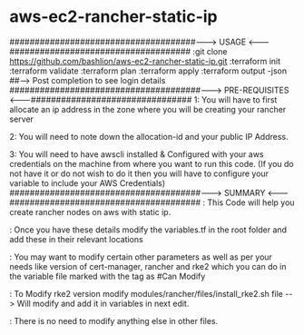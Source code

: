 # aws-ec2-rancher-static-ip
#####################################---> USAGE <---####################################
:git clone https://github.com/bashlion/aws-ec2-rancher-static-ip.git
:terraform init
:terraform validate
:terraform plan
:terraform apply
:terraform output -json  ##--> Post completion to see login details
######################################---> PRE-REQUISITES <---################################ 
1: You will have to first allocate an ip address in the zone where you will be creating your rancher server

2: You will need to note down the allocation-id and your public IP Address.

3: You will need to have awscli installed & Configured with your aws credentials on the machine from where you want to run this code. 
   (If you do not have it or do not wish to do it then you will have to configure your variable to include your AWS Credentials)
######################################---> SUMMARY <---######################################
: This Code will help you create rancher nodes on aws with static ip.

: Once you have these details modify the variables.tf in the root folder and add these in their relevant locations

: You may want to modify certain other parameters as well as per your needs like version of cert-manager, rancher and rke2 which you can do in the variable file marked with the tag as #Can Modify

: To Modify rke2 version modify modules/rancher/files/install_rke2.sh file --> Will modify and add it in variables in next edit.

: There is no need to modify anything else in other files.
